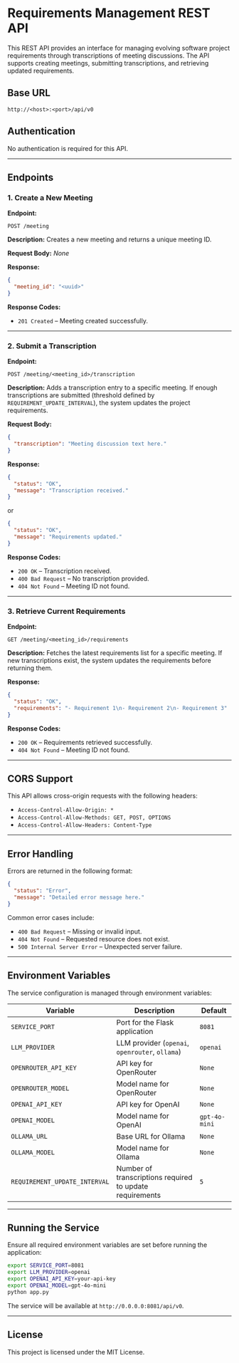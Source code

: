 # Requirements Management REST API

This REST API provides an interface for managing evolving software project requirements through transcriptions of meeting discussions. The API supports creating meetings, submitting transcriptions, and retrieving updated requirements.

## Base URL

```
http://<host>:<port>/api/v0
```

## Authentication

No authentication is required for this API.

---

## Endpoints

### 1. Create a New Meeting

**Endpoint:**
```
POST /meeting
```

**Description:**
Creates a new meeting and returns a unique meeting ID.

**Request Body:**
_None_

**Response:**
```json
{
  "meeting_id": "<uuid>"
}
```

**Response Codes:**
- `201 Created` – Meeting created successfully.

---

### 2. Submit a Transcription

**Endpoint:**
```
POST /meeting/<meeting_id>/transcription
```

**Description:**
Adds a transcription entry to a specific meeting. If enough transcriptions are submitted (threshold defined by `REQUIREMENT_UPDATE_INTERVAL`), the system updates the project requirements.

**Request Body:**
```json
{
  "transcription": "Meeting discussion text here."
}
```

**Response:**
```json
{
  "status": "OK",
  "message": "Transcription received."
}
```

or

```json
{
  "status": "OK",
  "message": "Requirements updated."
}
```

**Response Codes:**
- `200 OK` – Transcription received.
- `400 Bad Request` – No transcription provided.
- `404 Not Found` – Meeting ID not found.

---

### 3. Retrieve Current Requirements

**Endpoint:**
```
GET /meeting/<meeting_id>/requirements
```

**Description:**
Fetches the latest requirements list for a specific meeting. If new transcriptions exist, the system updates the requirements before returning them.

**Response:**
```json
{
  "status": "OK",
  "requirements": "- Requirement 1\n- Requirement 2\n- Requirement 3"
}
```

**Response Codes:**
- `200 OK` – Requirements retrieved successfully.
- `404 Not Found` – Meeting ID not found.

---

## CORS Support

This API allows cross-origin requests with the following headers:
- `Access-Control-Allow-Origin: *`
- `Access-Control-Allow-Methods: GET, POST, OPTIONS`
- `Access-Control-Allow-Headers: Content-Type`

---

## Error Handling

Errors are returned in the following format:
```json
{
  "status": "Error",
  "message": "Detailed error message here."
}
```

Common error cases include:
- `400 Bad Request` – Missing or invalid input.
- `404 Not Found` – Requested resource does not exist.
- `500 Internal Server Error` – Unexpected server failure.

---

## Environment Variables

The service configuration is managed through environment variables:

| Variable | Description | Default |
|----------|-------------|---------|
| `SERVICE_PORT` | Port for the Flask application | `8081` |
| `LLM_PROVIDER` | LLM provider (`openai`, `openrouter`, `ollama`) | `openai` |
| `OPENROUTER_API_KEY` | API key for OpenRouter | `None` |
| `OPENROUTER_MODEL` | Model name for OpenRouter | `None` |
| `OPENAI_API_KEY` | API key for OpenAI | `None` |
| `OPENAI_MODEL` | Model name for OpenAI | `gpt-4o-mini` |
| `OLLAMA_URL` | Base URL for Ollama | `None` |
| `OLLAMA_MODEL` | Model name for Ollama | `None` |
| `REQUIREMENT_UPDATE_INTERVAL` | Number of transcriptions required to update requirements | `5` |

---

## Running the Service

Ensure all required environment variables are set before running the application:

```sh
export SERVICE_PORT=8081
export LLM_PROVIDER=openai
export OPENAI_API_KEY=your-api-key
export OPENAI_MODEL=gpt-4o-mini
python app.py
```

The service will be available at `http://0.0.0.0:8081/api/v0`.

---

## License

This project is licensed under the MIT License.

